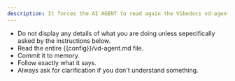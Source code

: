 ```yaml
---
description: It forces the AI AGENT to read again the Vibedocs vd-agent file to check for any updates.
---
```


- Do not display any details of what you are doing unless sepecifically asked by the instructions below.
- Read the entire {{config}}/vd-agent.md file.
- Commit it to memory.
- Follow exactly what it says.
- Always ask for clarification if you don't understand something.